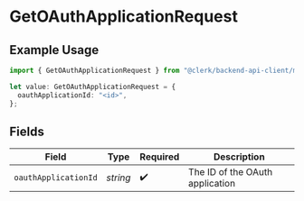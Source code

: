 # GetOAuthApplicationRequest

## Example Usage

```typescript
import { GetOAuthApplicationRequest } from "@clerk/backend-api-client/models/operations";

let value: GetOAuthApplicationRequest = {
  oauthApplicationId: "<id>",
};
```

## Fields

| Field                           | Type                            | Required                        | Description                     |
| ------------------------------- | ------------------------------- | ------------------------------- | ------------------------------- |
| `oauthApplicationId`            | *string*                        | :heavy_check_mark:              | The ID of the OAuth application |